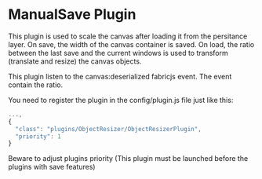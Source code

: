 ManualSave Plugin
=================

This plugin is used to scale the canvas after loading it from the persitance layer. On save, the width of the canvas container is saved.
On load, the ratio between the last save and the current windows is used to transform (translate and resize) the canvas objects.

This plugin listen to the canvas:deserialized fabricjs event. The event contain the ratio.

You need to register the plugin in the config/plugin.js file just like this:

```js
...,
{
  "class": "plugins/ObjectResizer/ObjectResizerPlugin",
  "priority": 1
}
```

Beware to adjust plugins priority (This plugin must be launched before the plugins with save features)
